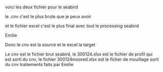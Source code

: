 voici les deux fichier pour le seabird

 le .cnv c'est le plus brute que je peux avoir

 et le fichier excel c'est le plus final avec tout le processing seabird


 Emilie


Donc le cnv est la source et le excel la target

Le cnv est le fichier brut seabird, le 300124.xlsx est le fichier de profil qui est sorti du cnv, le fichier 300124moored.xlsx est le ficher de mouillage sorti du cnv
traitements faits par Emilie
